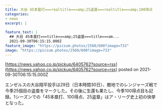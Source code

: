 ```yaml
---
title: 大谷 45本塁打===realtitle===amp;25盗塁===realtitle===amp;100得点
categories:
- news
excerpt: |
  
feature_text: |
  ## 大谷 45本塁打===title===amp;25盗塁===title===am...
  2021-09-30T06:15:15.000Z
feature_image: "https://picsum.photos/2560/600?image=733"
image: "https://picsum.photos/2560/600?image=733"
---
```


[https://news.yahoo.co.jp/pickup/6405762?source=rss](https://news.yahoo.co.jp/pickup/6405762?source=rss)
posted on 2021-09-30T06:15:15.000Z

<!--more-->

エンゼルスの大谷翔平投手は29日（日本時間30日）、敵地でのレンジャーズ戦で今季25個目の盗塁をマークした。その後に生還も果たし、今季100得点目も記録。1シーズンでの「45本塁打、100得点、25盗塁」はア・リーグ史上初の快挙となった。
